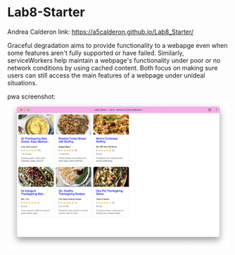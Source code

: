 # Lab8-Starter
Andrea Calderon 
link: https://a5calderon.github.io/Lab8_Starter/

Graceful degradation aims to provide functionality to a webapge even when some features aren't fully supported or have failed. Similarly, serviceWorkers help maintain a webpage's functionality under poor or no network conditions by using cached content. Both focus on making sure users can still access the main features of a webpage under unideal situations.

pwa screenshot: 
![image](pwa.png)
